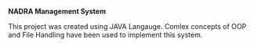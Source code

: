 **NADRA Management System**

This project was created using JAVA Langauge. Comlex concepts of OOP and File Handling have been used to implement this system.

